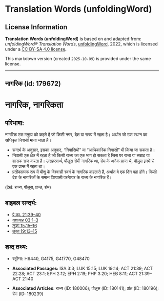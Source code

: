 # Translation Words (unfoldingWord)

## License Information

**Translation Words (unfoldingWord)** is based on and adapted from: _unfoldingWord® Translation Words_, [unfoldingWord](https://unfoldingword.org/utw), 2022, which is licensed under a [CC BY-SA 4.0 license](https://creativecommons.org/licenses/by-sa/4.0/legalcode.en).

This markdown version (created `2025-10-09`) is provided under the same license.



--------------------------------

## नागरिक (id: 179672)

नागरिक, नागरिकता
================

परिभाषा:
--------

नागरिक उस मनुष्य को कहते हैं जो किसी नगर, देश या राज्य में रहता है। अर्थात जो उस स्थान का अधिकृत निवासी माना जाता है।

* सन्दर्भ के अनुसार, इसका अनुवाद, “निवासियों” या “आधिकारिक निवासी” भी किया जा सकता है।
* निवासी एक क्षेत्र में रहता है जो किसी राज्य का एक भाग हो सकता है जिस पर राजा या सम्राट या शासक राज करता है। उदाहरणार्थ, पौलुस रोमी नागरिक था, रोम के अनेक प्रान्त थे, पौलुस इनमें से एक प्रान्त में रहता था।
* प्रतीकात्मक रूप में यीशु के विश्वासी स्वर्ग के नागरिक कहलाते हैं, अर्थात वे एक दिन वहां होंगे। किसी देश के नागरिकों के समान विश्वासी परमेश्वर के राज्य के नागरिक हैं।

(देखें: राज्य, पौलुस, प्रान्त, रोम)

बाइबल सन्दर्भ:
--------------

* [प्रे.का. 21:39–40](https://ref.ly/Acts21:39-Acts21:40)
* [यशायाह 03:1–3](https://ref.ly/Isa3:1-Isa3:3)
* [लूका 15:15–16](https://ref.ly/Luke15:15-Luke15:16)
* [लूका 19:13–15](https://ref.ly/Luke19:13-Luke19:15)

शब्द तथ्य:
----------

* स्ट्रोंग्स: H6440, G4175, G41770, G48470

* **Associated Passages:** ISA 3:3; LUK 15:15; LUK 19:14; ACT 21:39; ACT 22:28; ACT 23:1; EPH 2:12; EPH 2:19; PHP 3:20; HEB 8:11; ACT 21:39–ACT 21:40
* **Associated Articles:** राज्य (ID: 180006); पौलुस (ID: 180141); प्रांत (ID: 180196); रोम (ID: 180239)

